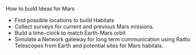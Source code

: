 How to build Ideas for Mars

- Find possible locations to build Habitats
- Collect surveys for current and previous Mars missions.
- Build a time-clock to match Earth-Mars orbit
- Simulate a Network gateway for long term communication using Radio Telescopes from Earth and potential sites for Mars habitats.